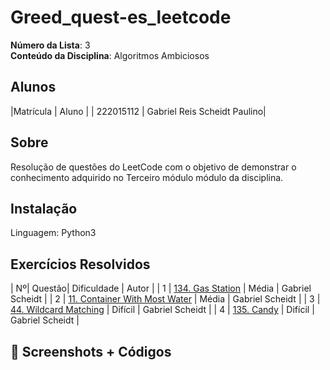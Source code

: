 # Greed_quest-es_leetcode

**Número da Lista**: 3<br>
**Conteúdo da Disciplina**: Algoritmos Ambiciosos<br>

## Alunos
|Matrícula | Aluno |
| 222015112  | Gabriel Reis Scheidt Paulino|

## Sobre 
Resolução de questões do LeetCode com o objetivo de demonstrar o conhecimento adquirido no Terceiro módulo módulo da disciplina.

## Instalação
Linguagem: Python3

## Exercícios Resolvidos

| Nº| Questão| Dificuldade | Autor            |
| 1 | [134. Gas Station](https://leetcode.com/problems/gas-station/description/?envType=problem-list-v2&envId=greedy) |  Média | Gabriel Scheidt  |
| 2 | [11. Container With Most Water](https://leetcode.com/problems/container-with-most-water/description/?envType=problem-list-v2&envId=greedy) | Média | Gabriel Scheidt  |
| 3 | [44. Wildcard Matching](https://leetcode.com/problems/wildcard-matching/description/?envType=problem-list-v2&envId=greedy) | Difícil  |  Gabriel Scheidt |
| 4 | [135. Candy](https://leetcode.com/problems/candy/description/?envType=problem-list-v2&envId=greedy) |  Difícil  | Gabriel Scheidt |


## 📸 Screenshots + Códigos